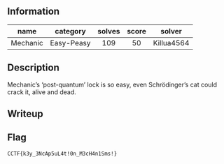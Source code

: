 ## Information
|   name   |  category  | solves | score |   solver   |
|:--------:|:----------:|:------:|:-----:|:----------:|
| Mechanic | Easy-Peasy |  109   |  50   | Killua4564 |

## Description
Mechanic’s ‘post-quantum’ lock is so easy, even Schrödinger’s cat could crack it, alive and dead.

## Writeup

## Flag
`CCTF{k3y_3NcAp5uL4t!0n_M3cH4n1Sms!}`
